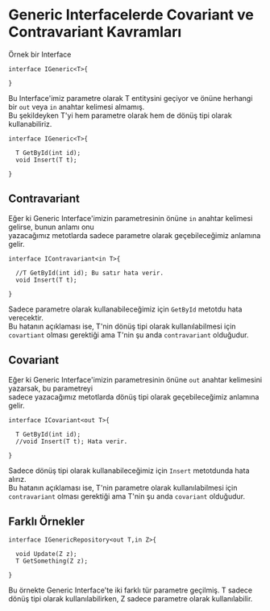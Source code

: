 
<h1>Generic Interfacelerde Covariant ve Contravariant Kavramları</h1>

Örnek bir Interface
```
interface IGeneric<T>{

}
```
Bu Interface'imiz parametre olarak T entitysini geçiyor ve önüne herhangi bir ``` out ``` veya ``` in ``` anahtar kelimesi almamış.<br>
Bu şekildeyken T'yi hem parametre olarak hem de dönüş tipi olarak kullanabiliriz.

```
interface IGeneric<T>{

  T GetById(int id);
  void Insert(T t);

}
```

## Contravariant 
Eğer ki Generic Interface'imizin parametresinin önüne ``` in ``` anahtar kelimesi gelirse, bunun anlamı onu <br>
yazacağımız metotlarda sadece parametre olarak geçebileceğimiz anlamına gelir.

```
interface IContravariant<in T>{

  //T GetById(int id); Bu satır hata verir.
  void Insert(T t);

}
```
Sadece parametre olarak kullanabileceğimiz için ``` GetById ``` metotdu hata verecektir. <br>
Bu hatanın açıklaması ise, T'nin dönüş tipi olarak kullanılabilmesi için ``` covartiant ``` olması gerektiği ama T'nin şu anda ``` contravariant ``` olduğudur.

## Covariant 
Eğer ki Generic Interface'imizin parametresinin önüne ``` out ``` anahtar kelimesini yazarsak, bu parametreyi <br>
sadece yazacağımız metotlarda dönüş tipi olarak geçebileceğimiz anlamına gelir.

```
interface ICovariant<out T>{
  
  T GetById(int id);
  //void Insert(T t); Hata verir.
  
}
```
Sadece dönüş tipi olarak kullanabileceğimiz için ``` Insert ``` metotdunda hata alırız. <br>
Bu hatanın açıklaması ise, T'nin parametre olarak kullanılabilmesi için ``` contravariant ``` olması gerektiği ama T'nin şu anda ``` covariant ``` olduğudur.


## Farklı Örnekler

```
interface IGenericRepository<out T,in Z>{
   
  void Update(Z z);
  T GetSomething(Z z);
  
}
```

Bu örnekte Generic Interface'te iki farklı tür parametre geçilmiş. T sadece dönüş tipi olarak kullanılabilirken, Z sadece parametre olarak kullanılabilir.





